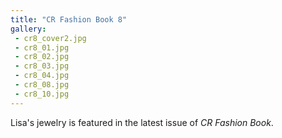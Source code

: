 ```yaml
---
title: "CR Fashion Book 8"
gallery:
 - cr8_cover2.jpg
 - cr8_01.jpg
 - cr8_02.jpg
 - cr8_03.jpg
 - cr8_04.jpg
 - cr8_08.jpg
 - cr8_10.jpg
---
```

Lisa's jewelry is featured in the latest issue of _CR Fashion Book_.
